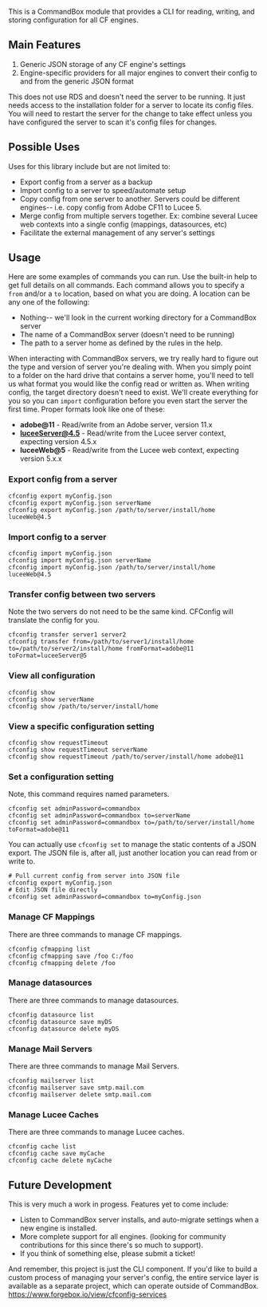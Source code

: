 ﻿This is a CommandBox module that provides a CLI for reading, writing, and storing configuration for all CF engines.

## Main Features

1. Generic JSON storage of any CF engine's settings
2. Engine-specific providers for all major engines to convert their config to and from the generic JSON format

This does not use RDS and doesn't need the server to be running.  It just needs access to the installation folder for a server to locate its config files.  You will need to restart the server for the change to take effect unless you have configured the server to scan it's config files for changes. 

## Possible Uses

Uses for this library include but are not limited to:

* Export config from a server as a backup
* Import config to a server to speed/automate setup
* Copy config from one server to another.  Servers could be different engines-- i.e. copy config from Adobe CF11 to Lucee 5.
* Merge config from multiple servers together. Ex: combine several Lucee web contexts into a single config (mappings, datasources, etc)
* Facilitate the external management of any server's settings

## Usage

Here are some examples of commands you can run.  Use the built-in help to get full details on all commands.
Each command allows you to specify a `from` and/or a `to` location, based on what you are doing.  A location can be any one of the following:

* Nothing-- we'll look in the current working directory for a CommandBox server
* The name of a CommandBox server (doesn't need to be running)
* The path to a server home as defined by the rules in the help.

When interacting with CommandBox servers, we try really hard to figure out the type and version of server you're dealing with.  When you simply point to a folder on the hard drive that contains a server home, you'll need to tell us what format you would like the config read or written as.  When writing config, the target directory doesn't need to exist.  We'll create everything for you so you can `import` configuration before you even start the server the first time.  Proper formats look like one of these:

* **adobe@11** - Read/write from an Adobe server, version 11.x
* **luceeServer@4.5** - Read/write from the Lucee server context, expecting version 4.5.x
* **luceeWeb@5** - Read/write from the Lucee web context, expecting version 5.x.x

### Export config from a server

```
cfconfig export myConfig.json
cfconfig export myConfig.json serverName
cfconfig export myConfig.json /path/to/server/install/home luceeWeb@4.5
```

### Import config to a server
```
cfconfig import myConfig.json
cfconfig import myConfig.json serverName
cfconfig import myConfig.json /path/to/server/install/home luceeWeb@4.5
```

### Transfer config between two servers
Note the two servers do not need to be the same kind.  CFConfig will translate the config for you.
```
cfconfig transfer server1 server2
cfconfig transfer from=/path/to/server1/install/home to=/path/to/server2/install/home fromFormat=adobe@11 toFormat=luceeServer@5
```

### View all configuration
```
cfconfig show
cfconfig show serverName
cfconfig show /path/to/server/install/home
```

### View a specific configuration setting
```
cfconfig show requestTimeout
cfconfig show requestTimeout serverName
cfconfig show requestTimeout /path/to/server/install/home adobe@11
```

### Set a configuration setting
Note, this command requires named parameters.

```
cfconfig set adminPassword=commandbox
cfconfig set adminPassword=commandbox to=serverName
cfconfig set adminPassword=commandbox to=/path/to/server/install/home toFormat=adobe@11
```

You can actually use `cfconfig set` to manage the static contents of a JSON export. The JSON file is, after all, just another location you can read from or write to.
```
# Pull current config from server into JSON file
cfconfig export myConfig.json
# Edit JSON file directly
cfconfig set adminPassword=commandbox to=myConfig.json
```

### Manage CF Mappings
There are three commands to manage CF mappings.
```
cfconfig cfmapping list
cfconfig cfmapping save /foo C:/foo
cfconfig cfmapping delete /foo
```

### Manage datasources
There are three commands to manage datasources.
```
cfconfig datasource list
cfconfig datasource save myDS
cfconfig datasource delete myDS
```

### Manage Mail Servers
There are three commands to manage Mail Servers.
```
cfconfig mailserver list
cfconfig mailserver save smtp.mail.com
cfconfig mailserver delete smtp.mail.com
```

### Manage Lucee Caches
There are three commands to manage Lucee caches.
```
cfconfig cache list
cfconfig cache save myCache
cfconfig cache delete myCache
```

## Future Development

This is very much a work in progess.  Features yet to come include:

* Listen to CommandBox server installs, and auto-migrate settings when a new engine is installed.
* More complete support for all engines. (looking for community contributions for this since there's so much to support).
* If you think of something else, please submit a ticket!

And remember, this project is just the CLI component. If you'd like to build a custom process of managing your server's config, the entire service layer is available as a separate project, which can operate outside of CommandBox. https://www.forgebox.io/view/cfconfig-services

